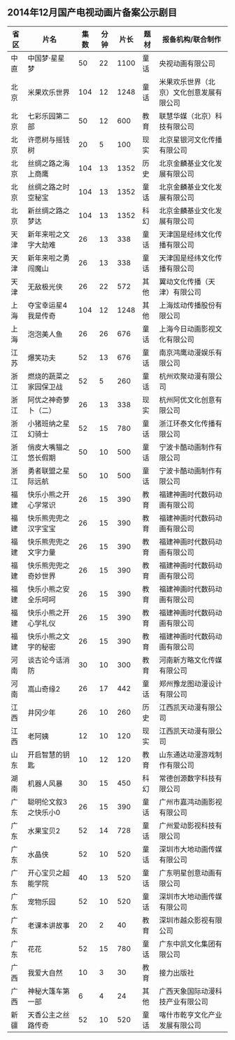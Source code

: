 ## 2014年12月国产电视动画片备案公示剧目
 省区 | 片名 | 集数 | 分钟 | 片长 | 题材 | 报备机构/联合制作 
---|---|---|---|---|---|---
 中直 | 中国梦·星星梦 | 50 | 22 | 1100 | 童话 | 央视动画有限公司 
 北京 | 米果欢乐世界 | 104 | 12 | 1248 | 童话 | 米果欢乐世界（北京）文化创意发展有限公司 
 北京 | 七彩乐园第二部 | 50 | 12 | 600 | 教育 | 联慧华媒（北京）科技有限公司 
 北京 | 许愿树与摇钱树 | 20 | 5 | 100 | 现实 | 北京星银河文化传播有限公司 
 北京 | 丝绸之路之海上商鹰 | 104 | 13 | 1352 | 历史 | 北京金麟基业文化发展有限公司 
 北京 | 丝绸之路之时空秘宝 | 104 | 13 | 1352 | 童话 | 北京金麟基业文化发展有限公司 
 北京 | 新丝绸之路之梦达 | 104 | 13 | 1352 | 科幻 | 北京金麟基业文化发展有限公司 
 天津 | 新年来啦之文字大劫难 | 26 | 13 | 338 | 童话 | 天津国是经纬文化传播有限公司 
 天津 | 新年来啦之勇闯魔山 | 26 | 13 | 338 | 童话 | 天津国是经纬文化传播有限公司 
 天津 | 无敌极光侠 | 26 | 22 | 572 | 其他 | 翼动文化传播（天津）有限公司 
 上海 | 夺宝幸运星4我是传奇 | 104 | 12 | 1248 | 其他 | 上海炫动传播股份有限公司 
 上海 | 泡泡美人鱼 | 26 | 26 | 676 | 童话 | 上海今日动画影视文化有限公司 
 江苏 | 爆笑功夫 | 52 | 13 | 676 | 童话 | 南京鸿鹰动漫娱乐有限公司 
 浙江 | 燃烧的蔬菜之家园保卫战 | 52 | 5 | 260 | 童话 | 杭州欢聚动漫有限公司 
 浙江 | 阿优之神奇萝卜（二） | 26 | 13 | 338 | 现实 | 杭州阿优文化创意有限公司 
 浙江 | 小猪班纳之星幻骑士 | 52 | 15 | 780 | 童话 | 浙江环泰文化传播有限公司 
 浙江 | 俏皮大嘴猫之悠长假期 | 50 | 10 | 500 | 童话 | 宁波卡酷动画制作有限公司 
 浙江 | 勇者联盟之星际远航 | 50 | 10 | 500 | 童话 | 宁波卡酷动画制作有限公司 
 福建 | 快乐小熊之开心学常识 | 26 | 15 | 390 | 教育 | 福建神画时代数码动画有限公司 
 福建 | 快乐熊兜兜之汉字宝宝 | 26 | 15 | 390 | 教育 | 福建神画时代数码动画有限公司 
 福建 | 快乐熊兜兜之文字力量 | 26 | 15 | 390 | 教育 | 福建神画时代数码动画有限公司 
 福建 | 快乐熊兜兜之奇妙世界 | 26 | 15 | 390 | 教育 | 福建神画时代数码动画有限公司 
 福建 | 快乐小熊之安全乐呵呵 | 26 | 15 | 390 | 教育 | 福建神画时代数码动画有限公司 
 福建 | 快乐小熊之开心学礼仪 | 26 | 15 | 390 | 教育 | 福建神画时代数码动画有限公司 
 福建 | 快乐小熊之文字的秘密 | 26 | 15 | 390 | 教育 | 福建神画时代数码动画有限公司 
 河南 | 谈古论今话消防 | 30 | 10 | 300 | 教育 | 河南新方略文化传媒有限公司 
 河南 | 嵩山奇缘2 | 26 | 17 | 442 | 童话 | 郑州豫龙图动漫设计有限公司 
 江西 | 井冈少年 | 26 | 10 | 260 | 历史 | 江西凯天动漫有限公司 
 江西 | 老阿姨 | 12 | 10 | 120 | 现实 | 江西凯天动漫有限公司 
 山东 | 开启智慧的钥匙 | 10 | 12 | 120 | 教育 | 山东通达动漫游戏制作有限公司 
 湖南 | 机器人风暴 | 30 | 15 | 450 | 科幻 | 常德创源数字科技有限公司 
 广东 | 聪明伦文叙3之快乐小0 | 26 | 15 | 390 | 童话 | 广州市嘉鸿动画影视有限公司 
 广东 | 水果宝贝2 | 52 | 14 | 728 | 童话 | 广州爱动影视科技有限公司 
 广东 | 水晶侠 | 52 | 10 | 520 | 童话 | 深圳市大地动画传媒有限公司 
 广东 | 开心宝贝之超能学院 | 40 | 13 | 520 | 童话 | 广东明星创意动画有限公司 
 广东 | 宠物乐园 | 52 | 10 | 520 | 童话 | 深圳市大地动画传媒有限公司 
 广东 | 老课本讲故事 | 20 | 2 | 40 | 教育 | 深圳市越众影视有限公司 
 广东 | 花花 | 52 | 15 | 780 | 童话 | 广东中凯文化集团有限公司 
 广西 | 我爱大自然 | 10 | 3 | 30 | 教育 | 接力出版社 
 广西 | 神秘大篷车第一部 | 6 | 4 | 24 | 其他 | 广西天象国际动漫科技产业有限公司 
 新疆 | 天香公主之丝路传奇 | 52 | 10 | 520 | 童话 | 喀什市乾亨文化产业发展有限公司 